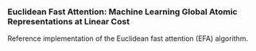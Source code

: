 ### Euclidean Fast Attention: Machine Learning Global Atomic Representations at Linear Cost

Reference implementation of the Euclidean fast attention (EFA) algorithm.
